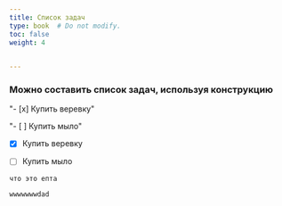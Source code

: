 ```yaml
---
title: Список задач
type: book  # Do not modify.
toc: false
weight: 4
  

---
```


### Можно составить список задач, используя конструкцию 

"- [x] Купить веревку"

"- [ ] Купить мыло" 



- [x] Купить веревку
- [ ]  Купить мыло



```tiki wiki
что это епта
```

```dtd
wwwwwwwdad
```

